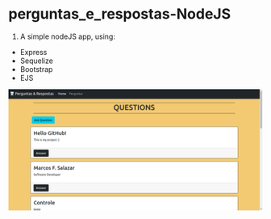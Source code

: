 # perguntas_e_respostas-NodeJS

1. A simple nodeJS app, using:
  * Express
  * Sequelize
  * Bootstrap
  * EJS

  ![](./preview.png)

